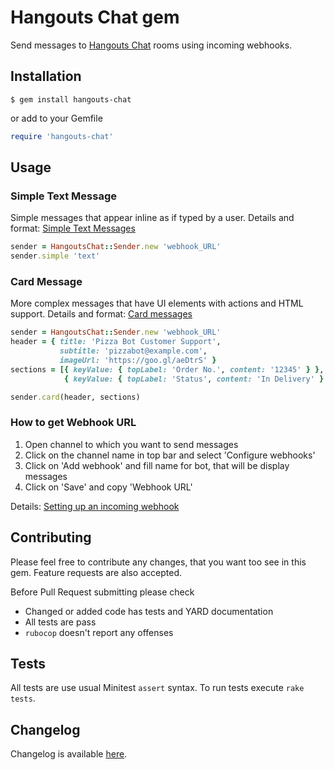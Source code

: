 # Hangouts Chat gem
Send messages to [Hangouts Chat](https://gsuite.google.com/products/chat/) rooms using incoming webhooks.

## Installation
```
$ gem install hangouts-chat
```

or add to your Gemfile

```ruby
require 'hangouts-chat'
```

## Usage
### Simple Text Message
Simple messages that appear inline as if typed by a user. Details and format: [Simple Text Messages](https://developers.google.com/hangouts/chat/reference/message-formats/basic)
```ruby
sender = HangoutsChat::Sender.new 'webhook_URL'
sender.simple 'text'
```

### Card Message
More complex messages that have UI elements with actions and HTML support. Details and format: [Card messages](https://developers.google.com/hangouts/chat/reference/message-formats/cards)
```ruby
sender = HangoutsChat::Sender.new 'webhook_URL'
header = { title: 'Pizza Bot Customer Support',
           subtitle: 'pizzabot@example.com',
           imageUrl: 'https://goo.gl/aeDtrS' }
sections = [{ keyValue: { topLabel: 'Order No.', content: '12345' } },
            { keyValue: { topLabel: 'Status', content: 'In Delivery' } }]

sender.card(header, sections)
```

### How to get Webhook URL
1. Open channel to which you want to send messages
2. Click on the channel name in top bar and select 'Configure webhooks'
3. Click on 'Add webhook' and fill name for bot, that will be display messages
4. Click on 'Save' and copy 'Webhook URL'

Details: [Setting up an incoming webhook](https://developers.google.com/hangouts/chat/how-tos/webhooks)

## Contributing
Please feel free to contribute any changes, that you want too see in this gem.
Feature requests are also accepted.

Before Pull Request submitting please check
* Changed or added code has tests and YARD documentation
* All tests are pass
* `rubocop` doesn't report any offenses

## Tests
All tests are use usual Minitest `assert` syntax.
To run tests execute `rake tests`.

## Changelog
Changelog is available [here](CHANGELOG.md).
